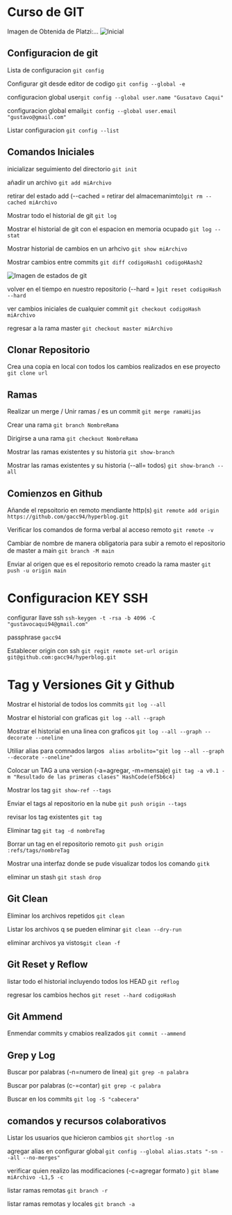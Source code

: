 # Curso de GIT

Imagen de Obtenida de Platzi:...
![Inicial](./assets/Que_es_Git-8f5b6780-47b4-4ff7-9a8a-6fdec5a0f1af.webp)
## Configuracion de git

Lista de configuracion `git config`

Configurar git desde editor de codigo `git config --global -e`

configuracion global user`git config --global user.name "Gusatavo Caqui"`

configuracion global email`git config --global user.email "gustavo@gmail.com"`

Listar configuracion `git config --list`

## Comandos Iniciales

inicializar seguimiento del directorio `git init`

añadir un archivo `git add miArchivo`

retirar del estado add (--cached = retirar del almacemanimto)`git rm --cached miArchivo`

Mostrar todo el historial de git `git log`

Mostrar el historial de git con el espacion en memoria ocupado `git log --stat `

Mostrar historial de cambios en un arhcivo `git show miArchivo`

Mostrar cambios entre commits `git diff codigoHash1 codigoHAash2`

![Imagen de estados de git](/assets/estados-git-0acb84f7-5080-4098-99d9-59012a3b8e86-e5b46dbb-9bab-4d7c-aa74-c055ffcde639.webp)
 
volver en el tiempo en nuestro repositorio (--hard = )`git reset codigoHash  --hard`

ver cambios iniciales de cualquier commit `git checkout codigoHash miArchivo`

regresar a la rama master `git checkout master miArchivo`

## Clonar Repositorio

Crea una copia en local con todos los cambios realizados en ese 
proyecto `git clone url`


## Ramas

Realizar un merge / Unir ramas / es un commit `git merge ramaHijas`

Crear una rama `git branch NombreRama`

Dirigirse a una rama `git checkout NombreRama`

Mostrar las ramas existentes y su historia `git show-branch`

Mostrar las ramas existentes y su historia (--all= todos) `git show-branch --all`


## Comienzos en Github

Añande el repsoitorio en remoto mendiante
http(s) `git remote add origin https://github.com/gacc94/hyperblog.git`

Verificar los comandos de forma verbal al acceso 
remoto `git remote -v`

Cambiar de nombre de manera obligatoria para subir a remoto
el repositorio de master a main `git branch -M main`

Enviar al origen que es el repositorio remoto creado la rama master 
`git push -u origin main`


# Configuracion KEY SSH

configurar 
llave ssh `ssh-keygen -t -rsa -b 4096 -C "gustavocaqui94@gmail.com"`

passphrase `gacc94`

Establecer origin con ssh
`git regit remote set-url origin git@github.com:gacc94/hyperblog.git`


# Tag y Versiones Git y Github

Mostrar el historial de todos los commits `git log --all`

Mostrar el historial con graficas `git log --all --graph`

Mostrar el historial en una linea
con graficos `git log --all --graph --decorate --oneline`

Utiliar alias para comnados 
largos ` alias arbolito="git log --all --graph --decorate --oneline"`

Colocar un TAG a una version (-a=agregar, -m=mensaje)
`git tag -a v0.1 -m "Resultado de las primeras clases" HashCode(ef5b6c4)`

Mostrar los tag `git show-ref --tags`

Enviar el tags al repositorio en la nube `git push origin --tags`

revisar los tag existentes `git tag`

Eliminar tag `git tag -d nombreTag`

Borrar un tag en el 
repositorio remoto `git push origin :refs/tags/nombreTag`

Mostrar una interfaz donde se pude visualizar todos los comando `gitk`

eliminar un stash `git stash drop`

## Git Clean

Eliminar los archivos repetidos `git clean`

Listar los archivos q se pueden eliminar `git clean --dry-run`

eliminar archivos ya vistos`git clean -f`

## Git Reset y Reflow

listar todo el historial incluyendo todos los HEAD `git reflog`

regresar los cambios hechos `git reset --hard codigoHash`


## Git Ammend

Enmendar commits y cmabios realizados `git commit --ammend`


##  Grep y Log

Buscar por palabras (-n=numero de linea) `git grep -n palabra`

Buscar por palabras (c-=contar) `git grep -c palabra`

Buscar en los commits `git log -S "cabecera"`

## comandos y recursos colaborativos

Listar los usuarios que hicieron cambios `git shortlog -sn`

agregar alias en configurar global
`git config --global alias.stats "-sn --all --no-merges"`

verificar quien realizo las modificaciones
(-c=agregar formato ) `git blame miArchivo -L1,5 -c`

listar ramas remotas `git branch -r`

listar ramas remotas y locales `git branch -a`
